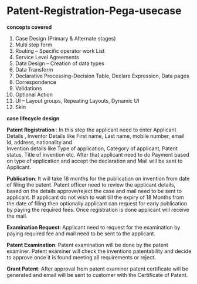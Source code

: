 # Patent-Registration-Pega-usecase
**concepts covered**
1. Case Design (Primary & Alternate stages) 
2. Multi step form 
3. Routing – Specific operator work List 
4. Service Level Agreements 
5. Data Design – Creation of data types 
6. Data Transform 
7. Declarative Processing-Decision Table, Declare Expression, Data pages 
8. Correspondence 
9. Validations 
10. Optional Action 
11. UI – Layout groups, Repeating Layouts, Dynamic UI 
12. Skin


**case lifecycle design**


**Patent Registration** :  In this step the applicant need to enter Applicant Details , Inventor 
Details like First name, Last name, mobile number, email Id, address, nationality and  
Invention details like Type of application, Category of applicant, Patent status, Title of 
invention etc. After that applicant need to do Payment based on type of application and 
accept the declaration and Mail will be sent to Applicant. 

**Publication**: It will take 18 months for the publication on invention from date of filing the 
patent. Patent officer need to review the applicant details, based on the details 
approve/reject the case and mail need to be sent to applicant. If applicant do not wish to 
wait till the expiry of 18 Months from the date of filing then optionally applicant can request 
for early publication by paying the required fees. Once registration is done applicant will 
receive the mail. 

**Examination Request**: Applicant need to request for the examination by paying required 
fee and mail need to be sent to the applicant. 

**Patent Examination**: Patent examination will be done by the patent examiner.  Patent 
examiner will check the inventions patentability and decide to approve once it is found 
meeting all requirements or reject.   

**Grant Patent**: After approval from patent examiner patent certificate will be generated and 
email will be sent to customer with the Certificate of Patent.
